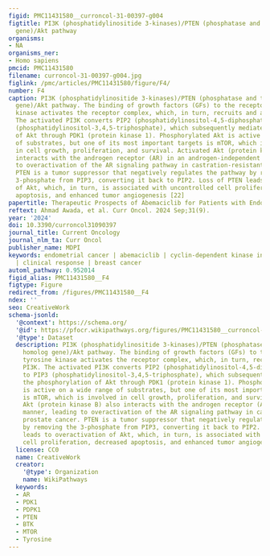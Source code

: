 ```yaml
---
figid: PMC11431580__curroncol-31-00397-g004
figtitle: PI3K (phosphatidylinositide 3-kinases)/PTEN (phosphatase and tensin homolog
  gene)/Akt pathway
organisms:
- NA
organisms_ner:
- Homo sapiens
pmcid: PMC11431580
filename: curroncol-31-00397-g004.jpg
figlink: /pmc/articles/PMC11431580/figure/F4/
number: F4
caption: PI3K (phosphatidylinositide 3-kinases)/PTEN (phosphatase and tensin homolog
  gene)/Akt pathway. The binding of growth factors (GFs) to the receptor tyrosine
  kinase activates the receptor complex, which, in turn, recruits and activates PI3K.
  The activated PI3K converts PIP2 (phosphatidylinositol-4,5-diphosphate) to PIP3
  (phosphatidylinositol-3,4,5-triphosphate), which subsequently mediates the phosphorylation
  of Akt through PDK1 (protein kinase 1). Phosphorylated Akt is active on a wide range
  of substrates, but one of its most important targets is mTOR, which is involved
  in cell growth, proliferation, and survival. Activated Akt (protein kinase B) also
  interacts with the androgen receptor (AR) in an androgen-independent manner, leading
  to overactivation of the AR signaling pathway in castration-resistant prostate cancer.
  PTEN is a tumor suppressor that negatively regulates the pathway by removing the
  3-phosphate from PIP3, converting it back to PIP2. Loss of PTEN leads to overactivation
  of Akt, which, in turn, is associated with uncontrolled cell proliferation, decreased
  apoptosis, and enhanced tumor angiogenesis [22]
papertitle: Therapeutic Prospects of Abemaciclib for Patients with Endometrial Cancer
reftext: Ahmad Awada, et al. Curr Oncol. 2024 Sep;31(9).
year: '2024'
doi: 10.3390/curroncol31090397
journal_title: Current Oncology
journal_nlm_ta: Curr Oncol
publisher_name: MDPI
keywords: endometrial cancer | abemaciclib | cyclin-dependent kinase inhibitor | antitumor
  | clinical response | breast cancer
automl_pathway: 0.952014
figid_alias: PMC11431580__F4
figtype: Figure
redirect_from: /figures/PMC11431580__F4
ndex: ''
seo: CreativeWork
schema-jsonld:
  '@context': https://schema.org/
  '@id': https://pfocr.wikipathways.org/figures/PMC11431580__curroncol-31-00397-g004.html
  '@type': Dataset
  description: PI3K (phosphatidylinositide 3-kinases)/PTEN (phosphatase and tensin
    homolog gene)/Akt pathway. The binding of growth factors (GFs) to the receptor
    tyrosine kinase activates the receptor complex, which, in turn, recruits and activates
    PI3K. The activated PI3K converts PIP2 (phosphatidylinositol-4,5-diphosphate)
    to PIP3 (phosphatidylinositol-3,4,5-triphosphate), which subsequently mediates
    the phosphorylation of Akt through PDK1 (protein kinase 1). Phosphorylated Akt
    is active on a wide range of substrates, but one of its most important targets
    is mTOR, which is involved in cell growth, proliferation, and survival. Activated
    Akt (protein kinase B) also interacts with the androgen receptor (AR) in an androgen-independent
    manner, leading to overactivation of the AR signaling pathway in castration-resistant
    prostate cancer. PTEN is a tumor suppressor that negatively regulates the pathway
    by removing the 3-phosphate from PIP3, converting it back to PIP2. Loss of PTEN
    leads to overactivation of Akt, which, in turn, is associated with uncontrolled
    cell proliferation, decreased apoptosis, and enhanced tumor angiogenesis [22]
  license: CC0
  name: CreativeWork
  creator:
    '@type': Organization
    name: WikiPathways
  keywords:
  - AR
  - PDK1
  - PDPK1
  - PTEN
  - BTK
  - MTOR
  - Tyrosine
---
```

